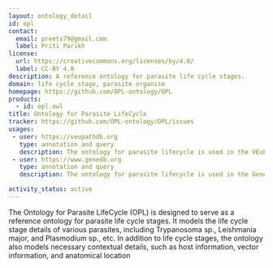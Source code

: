 ```yaml
---
layout: ontology_detail
id: opl
contact:
  email: preets79@gmail.com
  label: Priti Parikh
license:
  url: https://creativecommons.org/licenses/by/4.0/
  label: CC-BY 4.0
description: A reference ontology for parasite life cycle stages.
domain: life cycle stage, parasite organism
homepage: https://github.com/OPL-ontology/OPL
products:
  - id: opl.owl
title: Ontology for Parasite LifeCycle
tracker: https://github.com/OPL-ontology/OPL/issues
usages:
 - user: https://veupathdb.org
   type: annotation and query
   description: The ontology for parasite lifecycle is used in the VEuPathDB (Eukaryotic Pathogen, Vector & Host Informatics Resources) for parasite life cycle annotation.
 - user: https://www.genedb.org
   type: annotation and query
   description: The ontology for parasite lifecycle is used in the GeneDB for parasite life cycle annotation.

activity_status: active
---
```


The Ontology for Parasite LifeCycle (OPL) is designed to serve as a reference ontology for parasite life cycle stages. It models the life cycle stage details of various parasites, including Trypanosoma sp., Leishmania major, and Plasmodium sp., etc. In addition to life cycle stages, the ontology also models necessary contextual details, such as host information, vector information, and anatomical location
